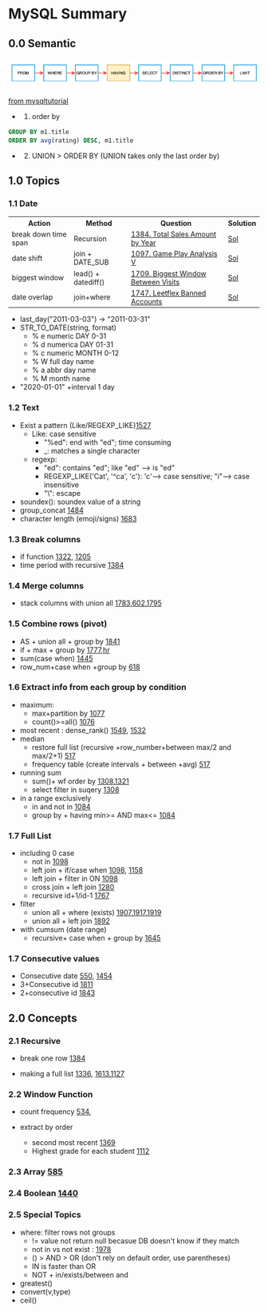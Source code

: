 # MySQL Summary


## 0.0 Semantic

![](pics/order.png)

[from mysqltutorial](https://www.mysqltutorial.org/mysql-having.aspx)

* 1. order by

``` sql
GROUP BY m1.title
ORDER BY avg(rating) DESC, m1.title
```

* 2. UNION > ORDER BY (UNION takes only the last order by)

## 1.0 Topics
### 1.1 Date
<table>
  <tr>
    <th>Action</th>
    <th>Method</th>
    <th>Question</th>
    <th> Solution </th
  </tr>
 <tr>
	  <td>break down time span</td>
	  <td> Recursion</td>
	  <td> <a href="https://leetcode.com/problems/total-sales-amount-by-year"> 1384. Total Sales Amount by Year</a> </td>
	  <td> 	<a href="1301-1700/1384Total_sales_amount_by_year.sql">Sol</a> </td>
  </tr>
 <tr>
	  <td>date shift </td>
	  <td> join + DATE_SUB</td>
	  <td> <a href="https://leetcode.com/problems/game-play-analysis-v"> 1097. Game Play Analysis V</a> </td>
	  <td> 	<a href="1001-1300/1097.Game_play_analysi_V.sql">Sol</a> </td>
  </tr>
  <tr>
 	  <td>biggest window </td>
 	  <td>lead() + datediff()</td>
 	  <td> <a href="https://leetcode.com/problems/biggest-window-between-visits/"> 1709. Biggest Window Between Visits</a> </td>
 	  <td> 	<a href="1701-2000/1709.Biggest_window_between_visits.sql">Sol</a> </td>
  </tr>

  <tr>
	  <td>date overlap </td>
	  <td>join+where</td>
	  <td> <a href="https://leetcode.com/problems/leetflex-banned-accounts/"> 1747. Leetflex Banned Accounts</a> </td>
	  <td> 	<a href="1701-2000/1747.Leeflex_banned_accounts.sql">Sol</a> </td>
   </tr>

  </table>

+ last_day("2011-03-03") -> "2011-03-31"
+ STR_TO_DATE(string, format)
  + % e numeric DAY 0-31
  + % d numerica DAY 01-31
  + % c numeric MONTH 0-12
  + % W full day name
  + % a abbr day name
  + % M month name
+ "2020-01-01" +interval 1 day


### 1.2 Text
  + Exist a pattern (Like/REGEXP_LIKE)[1527](1301-1700/1527.Patients_with_a_condition.sql)
    + Like: case sensitive
      + "%ed": end with "ed"; time consuming
      + _: matches a single character
    + regexp:
      + "ed": contains "ed"; like "ed" --> is "ed"
      + REGEXP_LIKE('Cat', '^ca', 'c'): 'c'--> case sensitive; "i"--> case insensitive
      + "\\\": escape
  + soundex(): soundex value of a string
  + group_concat [1484](1301-1700/1494.Group_sold_by_products_by_the_date.sql)
  + character length (emoji/signs) [1683](1301-1700/1683.Invalid_tweets.sql)

### 1.3 Break columns
  + if function [1322](1301-1700/1322.Ads_performance.sql), [1205](1001-1300/1205.Monthly_transction_ii.sql)
  + time period with recursive [1384](1301-1700/1384Total_sales_amount_by_year.sql)

### 1.4 Merge columns
  + stack columns with union all [1783](1301-1700/1783.Grand_Slam_Titles.sql),[602](100-1000/602.Friend_request_ii_who_has_the_most_freiends.sql),[1795](1701-2000/1795.Rearrange_products_table.sql)


### 1.5 Combine rows (pivot)
  + AS + union all + group by [1841](1701-2000/1841.League_statistics.sql)
  + if + max + group by [1777](1701-2000/1777.Product_price_for_each_store.sql),[hr](hr1-100/occupation_pivot.sql)
  + sum(case when) [1445](1301-1700/1445.Apples_oranges.sql)
  + row_num+case when +group by  [618](100-1000/618.Students_report_by_geography.sql)

### 1.6 Extract info from each group by condition
  + maximum:
    + max+partition by [1077](1001-1300/1077.Project_employee_ii.sql)
    + count()>=all() [1076](1001-1300/1076.Project_employee_ii.sql)
  + most recent : dense_rank() [1549](1301-1700/1549.The_most_recent_orders_for_each_product.sql), [1532](1301-1700/1532.The_most_recent_three_orders.sql)
  + median
    + restore full list (recursive +row_number+between max/2 and max/2+1) [517](100-1000/571.Find_median_given_frequency_of_numbers.sql)
    + frequency table (create intervals + between +avg) [517](100-1000/571.Find_median_given_frequency_of_numbers.sql)
  + running sum
    + sum()+ wf order by [1308](1301-1700/1308.Running_total_for_different_genders.sql),[1321](1301-1700/1321.Restaurant_growth.sql)
    + select filter in suqery [1308](1301-1700/1308.Running_total_for_different_genders.sql)
  + in a range exclusively
    + in and not in [1084](1001-1300/1084.Sales_analysis_iii.sql)
    + group by + having min>= AND max<= [1084](1001-1300/1084.Sales_analysis_iii.sql)
### 1.7 Full List
  + including 0 case
    + not in [1098](1001-1300/1098.Unpopular_books.sql)
    + left join + if/case when [1098](1001-1300/1098.Unpopular_books.sql), [1158](1001-1300/1158.Market_analysis_i.sql)
    + left join + filter in ON [1098](1001-1300/1098.Unpopular_books.sql)
    + cross join + left join [1280](1001-1300/1280.Students_and_examinations.sql)
    + recursive id+1/id-1 [1767](1701-2000/1767.Find_the_subtask_that_did_not_execute.sql)
  + filter
    + union all + where (exists) [1907](1701-2000/1907.Count_salary_categories.sql),[1917](1701-2000/1917.Leetcodify_friends_recommendations.sql),[1919](1701-2000/1919.Leetcodify_similar_friends.sql)
    + union all + left join [1892]()
  + with cumsum (date range)
    + recursive+ case when + group by [1645](1301-1700/1645.Hopper_company_queries_ii.sql)


### 1.7 Consecutive values
  +  Consecutive date [550](100-1000/550.Game_play_analysis_IV.sql), [1454](1301-1700/1454.Active_users.sql)
  +  3+Consecutive id [1811](1701-2000/1811.Find_interview_candidates.sql)
  +  2+consecutive id [1843](1701-2000/1843.Suspicious_bank_accounts.sql)



## 2.0 Concepts

### 2.1 Recursive
* break one row [1384](1301-1700/1384Total_sales_amount_by_year.sql)

* making a full list [1336](1301-1700/1336.Number_of_trans.sql), [1613](1301-1700/1613.Find_the_missing_ids.sql),[1127](1001-1300/1127.User_purcahse_platform.sql)

### 2.2 Window Function

* count frequency [534](100-1000/534Game_play_analysis.sql),

* extract by order
  + second most recent [1369](1301-1700/1369.Get_the_second_most_recent_activity.sql)
  + Highest grade for each student [1112](1001-1300/1112Highest_grade_for_each_student.sql)

### 2.3 Array [585](100-1000/585.Investment_in_2016.sql)

### 2.4 Boolean [1440](1301-1700/1440.Evaluate_boolean_expression.sql)

### 2.5 Special Topics
  + where: filter rows not groups
    + != value not return null becasue DB doesn't know if they match
    + not in vs not exist : [1978](1701-2000/1978.Employees_whose_manager_left_the_company.sql)
    + () > AND > OR (don't rely on default order, use parentheses)
    + IN is faster than OR
    + NOT + in/exists/between and
  + greatest()
  + convert(v,type)
  + ceil()
